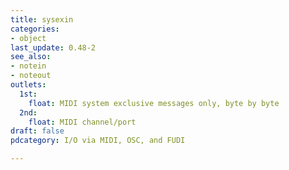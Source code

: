 ```yaml
---
title: sysexin
categories:
- object
last_update: 0.48-2
see_also:
- notein
- noteout
outlets:
  1st:
    float: MIDI system exclusive messages only, byte by byte
  2nd:
    float: MIDI channel/port
draft: false
pdcategory: I/O via MIDI, OSC, and FUDI

---
```



